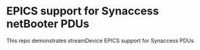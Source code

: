 # EPICS support for Synaccess netBooter PDUs
This repo demonstrates streamDevice EPICS support for Synaccess PDUs
